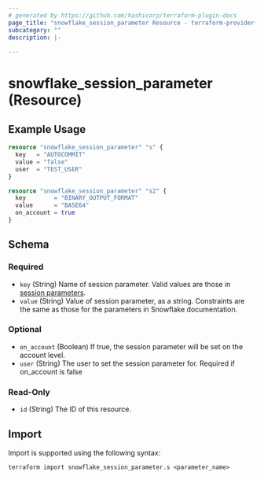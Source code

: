 ```yaml
---
# generated by https://github.com/hashicorp/terraform-plugin-docs
page_title: "snowflake_session_parameter Resource - terraform-provider-snowflake"
subcategory: ""
description: |-
  
---
```


# snowflake_session_parameter (Resource)



## Example Usage

```terraform
resource "snowflake_session_parameter" "s" {
  key   = "AUTOCOMMIT"
  value = "false"
  user  = "TEST_USER"
}

resource "snowflake_session_parameter" "s2" {
  key        = "BINARY_OUTPUT_FORMAT"
  value      = "BASE64"
  on_account = true
}
```

<!-- schema generated by tfplugindocs -->
## Schema

### Required

- `key` (String) Name of session parameter. Valid values are those in [session parameters](https://docs.snowflake.com/en/sql-reference/parameters.html#session-parameters).
- `value` (String) Value of session parameter, as a string. Constraints are the same as those for the parameters in Snowflake documentation.

### Optional

- `on_account` (Boolean) If true, the session parameter will be set on the account level.
- `user` (String) The user to set the session parameter for. Required if on_account is false

### Read-Only

- `id` (String) The ID of this resource.

## Import

Import is supported using the following syntax:

```shell
terraform import snowflake_session_parameter.s <parameter_name>
```
